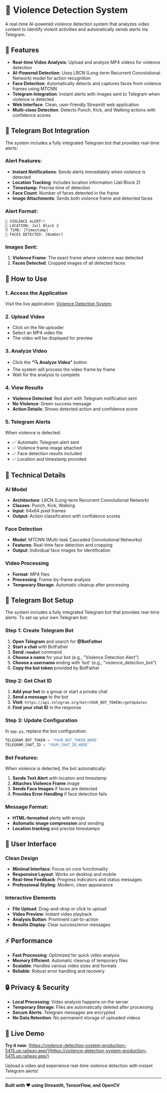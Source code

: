 # 🚨 Violence Detection System

A real-time AI-powered violence detection system that analyzes video content to identify violent activities and automatically sends alerts via Telegram.

## 🌟 Features

- **Real-time Video Analysis**: Upload and analyze MP4 videos for violence detection
- **AI-Powered Detection**: Uses LRCN (Long-term Recurrent Convolutional Network) model for action recognition
- **Face Detection**: Automatically detects and captures faces from violence frames using MTCNN
- **Telegram Integration**: Instant alerts with images sent to Telegram when violence is detected
- **Web Interface**: Clean, user-friendly Streamlit web application
- **Multi-class Detection**: Detects Punch, Kick, and Walking actions with confidence scores

## 🤖 Telegram Bot Integration

The system includes a fully integrated Telegram bot that provides real-time alerts:

### **Alert Features:**
- **Instant Notifications**: Sends alerts immediately when violence is detected
- **Location Tracking**: Includes location information (Jail Block 2)
- **Timestamp**: Precise time of detection
- **Face Count**: Number of faces detected in the frame
- **Image Attachments**: Sends both violence frame and detected faces

### **Alert Format:**
```
🚨 VIOLENCE ALERT!!
📍 LOCATION: Jail Block 2
⏰ TIME: [Timestamp]
👥 FACES DETECTED: [Number]
```

### **Images Sent:**
1. **Violence Frame**: The exact frame where violence was detected
2. **Faces Detected**: Cropped images of all detected faces

## 🎯 How to Use

### **1. Access the Application**
Visit the live application: [Violence Detection System](https://violence-detection-system-production-5415.up.railway.app/)

### **2. Upload Video**
- Click on the file uploader
- Select an MP4 video file
- The video will be displayed for preview

### **3. Analyze Video**
- Click the **"🔍 Analyze Video"** button
- The system will process the video frame by frame
- Wait for the analysis to complete

### **4. View Results**
- **Violence Detected**: Red alert with Telegram notification sent
- **No Violence**: Green success message
- **Action Details**: Shows detected action and confidence score

### **5. Telegram Alerts**
When violence is detected:
- ✅ Automatic Telegram alert sent
- ✅ Violence frame image attached
- ✅ Face detection results included
- ✅ Location and timestamp provided

## 🔧 Technical Details

### **AI Model**
- **Architecture**: LRCN (Long-term Recurrent Convolutional Network)
- **Classes**: Punch, Kick, Walking
- **Input**: 64x64 pixel frames
- **Output**: Action classification with confidence scores

### **Face Detection**
- **Model**: MTCNN (Multi-task Cascaded Convolutional Networks)
- **Features**: Real-time face detection and cropping
- **Output**: Individual face images for identification

### **Video Processing**
- **Format**: MP4 files
- **Processing**: Frame-by-frame analysis
- **Temporary Storage**: Automatic cleanup after processing

## 📱 Telegram Bot Setup

The system includes a fully integrated Telegram bot that provides real-time alerts. To set up your own Telegram bot:

### **Step 1: Create Telegram Bot**
1. **Open Telegram** and search for **@BotFather**
2. **Start a chat** with BotFather
3. **Send `/newbot`** command
4. **Choose a name** for your bot (e.g., "Violence Detection Alert")
5. **Choose a username** ending with 'bot' (e.g., "violence_detection_bot")
6. **Copy the bot token** provided by BotFather

### **Step 2: Get Chat ID**
1. **Add your bot** to a group or start a private chat
2. **Send a message** to the bot
3. **Visit**: `https://api.telegram.org/bot<YOUR_BOT_TOKEN>/getUpdates`
4. **Find your chat ID** in the response

### **Step 3: Update Configuration**
In `app.py`, replace the bot configuration:
```python
TELEGRAM_BOT_TOKEN = 'YOUR_BOT_TOKEN_HERE'
TELEGRAM_CHAT_ID = 'YOUR_CHAT_ID_HERE'
```

### **Bot Features:**
When violence is detected, the bot automatically:
1. **Sends Text Alert** with location and timestamp
2. **Attaches Violence Frame** image
3. **Sends Face Images** if faces are detected
4. **Provides Error Handling** if face detection fails

### **Message Format:**
- **HTML-formatted** alerts with emojis
- **Automatic image compression** and sending
- **Location tracking** and precise timestamps

## 🎨 User Interface

### **Clean Design**
- **Minimal Interface**: Focus on core functionality
- **Responsive Layout**: Works on desktop and mobile
- **Real-time Feedback**: Progress indicators and status messages
- **Professional Styling**: Modern, clean appearance

### **Interactive Elements**
- **File Upload**: Drag-and-drop or click to upload
- **Video Preview**: Instant video playback
- **Analysis Button**: Prominent call-to-action
- **Results Display**: Clear success/error messages

## ⚡ Performance

- **Fast Processing**: Optimized for quick video analysis
- **Memory Efficient**: Automatic cleanup of temporary files
- **Scalable**: Handles various video sizes and formats
- **Reliable**: Robust error handling and recovery

## 🔒 Privacy & Security

- **Local Processing**: Video analysis happens on the server
- **Temporary Storage**: Files are automatically deleted after processing
- **Secure Alerts**: Telegram messages are encrypted
- **No Data Retention**: No permanent storage of uploaded videos

## 🚀 Live Demo

**Try it now**: [https://violence-detection-system-production-5415.up.railway.app/](https://violence-detection-system-production-5415.up.railway.app/)

Upload a video and experience real-time violence detection with instant Telegram alerts!

---

**Built with ❤️ using Streamlit, TensorFlow, and OpenCV** 

